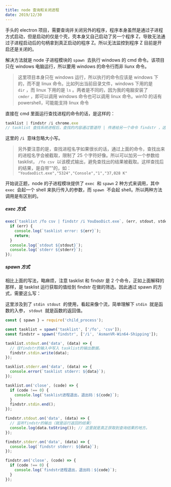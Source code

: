 ```yaml
---
title: node 查询和关闭进程
date: 2019/12/30
---
```


手头的 electron 项目，需要查询并关闭另外的程序，程序本身虽然是通过子进程方式启动，但是启动的仅是个壳，壳本身又自己启动了另一个程序 Z，导致无法通过子进程启动后的句柄拿到真正启动的程序 Z。所以无法监控到程序 Z 目前是开启还是关闭的。

解决方法就是 node 子进程模块的 `spawn`  去执行 windows 的 cmd 命令。该项目只在 windows 电脑运行，所以要用 windows 的命令行而非 liunx 命令。

> 这里项目本身只在 windows 运行，所以执行的命令应该是 windows 下的，而不是 linux 命令。比如列出当前目录文件，windows 下用的是 `dir` ，而 linux 下用的是 `ls` 。两者是不同的，因为我的电脑安装了 `cmder` ，即可以调用 windows 命令也可以调用 linux 命令。win10 的话有 powershell，可能能支持 linux 命令

直接在 cmd 里面运行查找进程的命令的话，是这样的：

```javascript
tasklist | findstr /i chrome.exe
// tasklist 查找系统进程后，查找的内容通过管道符 | 传递给另一个命令 findstr ，这个命令接收参数，这里接受了忽略大小写，然后查找chrome.exe关键字，并返回结果。
```

这里的 `/i`  意味忽略大小写。

> 另外要注意的是，查找进程名字如果很长的话，通过上面的命令，查找出来的进程名字会被截取，限制了 25 个字符好像。所以可以加另一个参数给 tasklist， `/fo csv`  以该模式输出，避免查找出的结果被截取。这样查找后的结果，是自带""的，如： `"YoudaoDict.exe","5324","Console","1","37,028 K"`

开始说正题，node 的子进程模块提供了 `exec`  和 `spawn` 2 种方式来调用，其中 `exec`  会起一个 shell 来执行传入的参数，而 `spawn`  不会起 shell。所以两种方法调用是有区别的。

<a name="U2KVo"></a>

##### exec 方式

```javascript
exec(`tasklist /fo csv | findstr /i YouDaoDict.exe`, (err, stdout, stderr) => {
  if (err) {
    console.log(`tasklist error: ${err}`);
    return;
  }
  console.log(`stdout ${stdout}`);
  console.log(`stderr ${stderr}`);
});
```

<a name="GAj2U"></a>

##### spawn 方式

相比上面的写法，略麻烦，注意 tasklist 和 findstr 是 2 个命令，正如上面解释的那样，是 tasklist 运行获取的值给到 findstr 在做的筛选。因此通过 spawn 的方式，需要这么写：

这里涉及到了 `stdin stdout`  的使用，看起来像个流，简单理解下 `stdin`  就是函数的入参， `stdout`  就是函数的返回值。

```javascript
const { spawn } = require('child_process');

const tasklist = spawn('tasklist', ['/fo', 'csv']);
const findstr = spawn('findstr', ['/i', 'AsmanVR-Win64-Shipping']);

tasklist.stdout.on('data', (data) => {
  // 往findstr的输入中写入 tasklist的输出数据。
  findstr.stdin.write(data);
});

tasklist.stderr.on('data', (data) => {
  console.error(`tasklist stderr: ${data}`);
});

tasklist.on('close', (code) => {
  if (code !== 0) {
    console.log(`tasklist进程退出，退出码：${code}`);
  }
  findstr.stdin.end();
});

findstr.stdout.on('data', (data) => {
  // 监听findstr的输出（就是运行返回的结果）
  console.log(data.toString()); // 这里就是真正获取到查询结果的地方。
});

findstr.stderr.on('data', (data) => {
  console.log(`findstr stderr: ${data}`);
});

findstr.on('close', (code) => {
  if (code !== 0) {
    console.log(`findstr进程退出，退出码：${code}`);
  }
});
```
